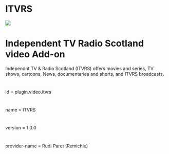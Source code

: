 # ITVRS

![](https://github.com/remichie/repo-plugins/blob/leia/plugin.video.itvrs/resources/icon.png)

# Independent TV Radio Scotland video Add-on
Independnt TV & Radio Scotland (ITVRS) offers movies and series, TV shows, cartoons, News, documentaries and shorts, and ITVRS broadcasts.
#
id = plugin.video.itvrs
#
name = ITVRS
#
version = 1.0.0
#
provider-name = Rudi Paret (Remichie)
